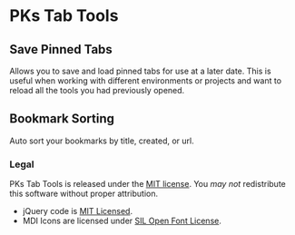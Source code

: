 # PKs Tab Tools

## Save Pinned Tabs

Allows you to save and load pinned tabs for use at a later date. This is useful when
working with different environments or projects and want to reload all the tools you
had previously opened.

## Bookmark Sorting

Auto sort your bookmarks by title, created, or url.

### Legal

PKs Tab Tools is released under the [MIT license](http://bit.ly/mit-license).
You *may not* redistribute this software without proper attribution.

* jQuery code is [MIT Licensed](https://github.com/jquery/jquery/blob/master/MIT-LICENSE.txt). 
* MDI Icons are licensed under [SIL Open Font License](https://github.com/cleandersonlobo/mdi-icons/blob/master/MaterialDesign-MDI/license.md#sil-open-font-license-version-11---26-february-2007).
